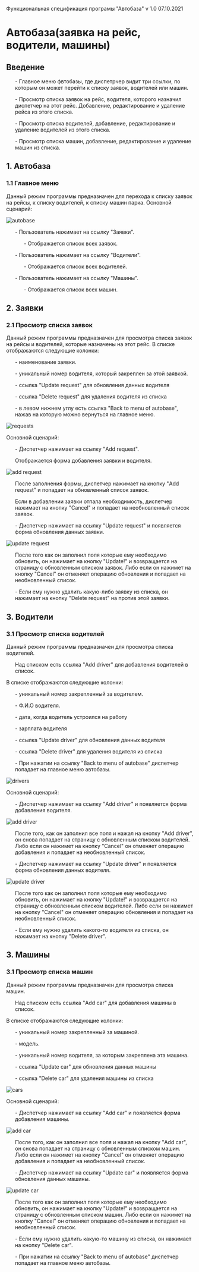 Функциональная спецификация програмы "Автобаза" v 1.0 07.10.2021

<h1>Автобаза(заявка на рейс, водители, машины)</h1>
<h2>Введение</h2>
 <ul> - Главное меню фвтобазы, где диспетрчер видит три ссылки, по которым он может перейти к списку заявок, водителей или машин.</ul>
 <ul> - Просмотр списка заявок на рейс, водителя, которого назначил диспетчер на этот рейс. Добавление, редактирование и удаление рейса из этого списка.</ul>
 <ul> - Просмотр списка водителей, добавление, редактирование и удаление водителей из этого списка.</ul>
 <ul> - Просмотр списка машин, добавление, редактирование и удаление машин из списка.</ul>
 
 <h2>1. Автобаза</h2>
 <h3>1.1 Главное меню</h3>
Данный режим программы предназначен для перехода к списку заявок на рейсы, к списку водителей, к списку машин парка.
Основной сценарий:

 ![autobase](https://user-images.githubusercontent.com/67960868/139327422-f928f815-36d9-4b02-b731-437353d3f4be.png)

<ul> - Пользователь нажимает на ссылку "Заявки".</ul>
<ul><ul> - Отображается список всех заявок.</ul></ul>

<ul> - Пользователь нажимает на ссылку "Водители".</ul>
<ul><ul> - Отображается список всех водителей.</ul></ul>

<ul> - Пользователь нажимает на ссылку "Машины".</ul>
<ul><ul> - Отображается список всех машин.</ul></ul>
 
 <h2>2. Заявки</h2>
 <h3>2.1 Просмотр списка заявок</h3>
Данный режим программы предназначен для просмотра списка заявок на рейсы и водителей, которые назначены на этот рейс.
 В списке отображаются следующие колонки:
<ul> - наименование заявки.</ul>
<ul> - уникальный номер водителя, который закреплен за этой заявкой.</ul>
<ul> - ссылка "Update request" для обновления данных водителя</ul>
<ul> - ссылка "Delete request" для удаления водителя из списка</ul>
<ul> - в левом нижнем углу есть ссылка "Back to menu of autobase", нажав на которую можно вернуться на главное меню.</ul>

![requests](https://user-images.githubusercontent.com/67960868/140016328-12b69fa2-c870-4fbd-a887-36ff305f69a7.png)

Основной сценарий:
<ul> - Диспетчер нажимает на ссылку "Add request".</ul>
<ul> Отображается форма добавления заявки и водителя.</ul>

![add request](https://user-images.githubusercontent.com/67960868/140017262-1cdce4dd-bf8e-4793-a33b-8877e706322d.png)
<ul> После заполнения формы, диспетчер нажимает на кнопку "Add request" и попадает на обновленный список заявок.</ul>
<ul> Если в добавлении заявки отпала необходимость, диспетчер нажимает на кнопку "Cancel" и попадает на необновленный список заявок.</ul>
<ul> - Диспетчер нажимает на ссылку "Update request" и появляется форма обновления данных заявки.</ul>

![update request](https://user-images.githubusercontent.com/67960868/140017989-5091a37b-2958-459b-89b4-209a297bd4d1.png)
<ul> После того как он заполнил поля которые ему необходимо обновить, он нажимает на кнопку "Update!" и возвращается
на страницу с обновленным списком заявок. Либо если он нажимет на кнопку "Cancel" он отменяет операцию обновления и попадает на необновленный список.</ul>
<ul> - Если ему нужно удалить какую-либо заявку из списка, он нажимает на кнопку "Delete request" на против этой заявки.</ul>

 <h2>3. Водители</h2>
 <h3>3.1 Просмотр списка водителей</h3>
 Данный режим программы предназначен для просмотра списка водителей.
 <ul>Над списком есть ссылка "Add driver" для добавления водителей в список.</ul>
В списке отображаются следующие колонки:
<ul> - уникальный номер закрепленный за водителем.</ul>
<ul> - Ф.И.О водителя.</ul>
<ul> - дата, когда водитель устроился на работу</ul>
<ul> - зарплата водителя</ul>
<ul> - ссылка "Update driver" для обновления данных водителя</ul>
<ul> - ссылка "Delete driver" для удаления водителя из списка</ul>
<ul> - При нажатии на ссылку "Back to menu of autobase" диспетчер попадает на главное меню автобазы.</ul>

![drivers](https://user-images.githubusercontent.com/67960868/139327762-bda1ed5b-0335-41e7-9001-f4ec1232adb3.png)

Основной сценарий:
<ul> - Диспетчер нажимает на ссылку "Add driver" и появляется форма добавления водителя.</ul>

![add driver](https://user-images.githubusercontent.com/67960868/139493727-df644f13-33e9-4496-b294-98f51a2ead62.png)
 
<ul> После того, как он заполнил все поля и нажал на кнопку "Add driver", он снова попадает на страницу с обновленным
списком водителей. Либо если он нажимет на кнопку "Cancel" он отменяет операцию добавления и попадает на необновленный список.</ul>
<ul> - Диспетчер нажимает на ссылку "Update driver" и появляется форма обновления данных водителя.</ul>

![update driver](https://user-images.githubusercontent.com/67960868/139494336-3416c8df-8654-42a7-b16c-f8db2e5b0bfc.png)

<ul> После того как он заполнил поля которые ему необходимо обновить, он нажимает на кнопку "Update!" и возвращается
на страницу с обновленным списком водителей. Либо если он нажимет на кнопку "Cancel" он отменяет операцию обновления и попадает на необновленный список.</ul>
<ul> - Если ему нужно удалить какого-то водителя из списка, он нажимает на кнопку "Delete driver".</ul>

 <h2>3. Машины</h2>
 <h3>3.1 Просмотр списка машин</h3>
 Данный режим программы предназначен для просмотра списка машин.
<ul>Над списком есть ссылка "Add car" для добавления машины в список.</ul>
В списке отображаются следующие колонки:
<ul> - уникальный номер закрепленный за машиной.</ul>
<ul> - модель.</ul>
<ul> - уникальный номер водителя, за которым закреплена эта машина.</ul>
<ul> - ссылка "Update car" для обновления данных машины</ul>
<ul> - ссылка "Delete car" для удаления машины из списка</ul>

![cars](https://user-images.githubusercontent.com/67960868/139496829-ee2a6110-b0d3-40f9-b0ce-c0808204db55.png)

Основной сценарий:
<ul> - Диспетчер нажимает на ссылку "Add car" и появляется форма добавления машины.</ul>

![add car](https://user-images.githubusercontent.com/67960868/139497392-b10231ed-5692-4267-a2d3-a2410393f031.png)
 
<ul> После того, как он заполнил все поля и нажал на кнопку "Add car", он снова попадает на страницу с обновленным
списком машин. Либо если он нажимет на кнопку "Cancel" он отменяет операцию добавления и попадает на необновленный список.</ul>
<ul> - Диспетчер нажимает на ссылку "Update car" и появляется форма обновления данных машины.</ul>

![update car](https://user-images.githubusercontent.com/67960868/139497699-edf12c68-fe88-4d3c-9b29-b3a80b9490cf.png)

<ul> После того как он заполнил поля которые ему необходимо обновить, он нажимает на кнопку "Update!" и возвращается
на страницу с обновленным списком машин. Либо если он нажимет на кнопку "Cancel" он отменяет операцию обновления и попадает на необновленный список.</ul>
<ul> - Если ему нужно удалить какую-то машину из списка, он нажимает на кнопку "Delete car".</ul>
<ul> - При нажатии на ссылку "Back to menu of autobase" диспетчер попадает на главное меню автобазы.</ul>




